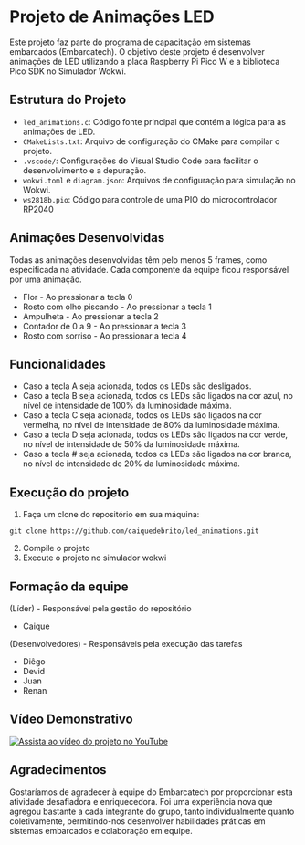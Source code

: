 # Projeto de Animações LED

Este projeto faz parte do programa de capacitação em sistemas embarcados (Embarcatech). O objetivo deste projeto é desenvolver animações de LED utilizando a placa Raspberry Pi Pico W e a biblioteca Pico SDK no Simulador Wokwi.

## Estrutura do Projeto

- `led_animations.c`: Código fonte principal que contém a lógica para as animações de LED.
- `CMakeLists.txt`: Arquivo de configuração do CMake para compilar o projeto.
- `.vscode/`: Configurações do Visual Studio Code para facilitar o desenvolvimento e a depuração.
- `wokwi.toml` e `diagram.json`: Arquivos de configuração para simulação no Wokwi.
- `ws2818b.pio`: Código para controle de uma PIO do microcontrolador RP2040

## Animações Desenvolvidas

Todas as animações desenvolvidas têm pelo menos 5 frames, como especificada na atividade. Cada componente da equipe ficou responsável por uma animação.

- Flor - Ao pressionar a tecla 0
- Rosto com olho piscando - Ao pressionar a tecla 1
- Ampulheta - Ao pressionar a tecla 2
- Contador de 0 a 9 - Ao pressionar a tecla 3
- Rosto com sorriso - Ao pressionar a tecla 4

## Funcionalidades

- Caso a tecla A seja acionada, todos os LEDs são desligados. 
- Caso a tecla B seja acionada, todos os LEDs são ligados na cor azul, no nível de intensidade de 100% da luminosidade máxima. 
- Caso a tecla C seja acionada, todos os LEDs são ligados na cor vermelha, no nível de intensidade de 80% da luminosidade máxima. 
- Caso a tecla D seja acionada, todos os LEDs são ligados na cor verde, no nível de intensidade de 50% da luminosidade máxima. 
- Caso a tecla # seja acionada, todos os LEDs são ligados na cor branca, no nível de intensidade de 20% da luminosidade máxima. 

## Execução do projeto

1. Faça um clone do repositório em sua máquina:
```
git clone https://github.com/caiquedebrito/led_animations.git
```

2. Compile o projeto
3. Execute o projeto no simulador wokwi

## Formação da equipe

(Líder) - Responsável pela gestão do repositório
- Caique 

(Desenvolvedores) - Responsáveis pela execução das tarefas

- Diêgo
- Devid
- Juan
- Renan

## Vídeo Demonstrativo

[![Assista ao vídeo do projeto no YouTube](https://img.youtube.com/vi/JgjQNOM3ox0/hqdefault.jpg)](https://www.youtube.com/watch?v=JgjQNOM3ox0)

## Agradecimentos

Gostaríamos de agradecer à equipe do Embarcatech por proporcionar esta atividade desafiadora e enriquecedora. Foi uma experiência nova que agregou bastante a cada integrante do grupo, tanto individualmente quanto coletivamente, permitindo-nos desenvolver habilidades práticas em sistemas embarcados e colaboração em equipe.